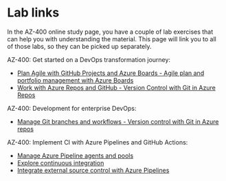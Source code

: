 # Lab links

In the AZ-400 online study page, you have a couple of lab exercises that can help you with understanding the material. This page will link you to all of those labs, so they can be picked up separately.

AZ-400: Get started on a DevOps transformation journey:

* [Plan Agile with GitHub Projects and Azure Boards - Agile plan and portfolio management with Azure Boards](https://microsoftlearning.github.io/AZ400-DesigningandImplementingMicrosoftDevOpsSolutions/Instructions/Labs/AZ400_M01_L01_Agile_Planning_and_Portfolio_Management_with_Azure_Boards.html)
* [Work with Azure Repos and GitHub - Version Control with Git in Azure Repos](https://microsoftlearning.github.io/AZ400-DesigningandImplementingMicrosoftDevOpsSolutions/Instructions/Labs/AZ400_M01_L02_Version_Controlling_with_Git_in_Azure_Repos.html)

 AZ-400: Development for enterprise DevOps:

* [Manage Git branches and workflows - Version control with Git in Azure repos](https://microsoftlearning.github.io/AZ400-DesigningandImplementingMicrosoftDevOpsSolutions/Instructions/Labs/AZ400_M02_L03_Version_Controlling_with_Git_in_Azure_Repos.html)

AZ-400: Implement CI with Azure Pipelines and GitHub Actions:

* [Manage Azure Pipeline agents and pools](https://microsoftlearning.github.io/AZ400-DesigningandImplementingMicrosoftDevOpsSolutions/Instructions/Labs/AZ400_M03_L04_Configuring_Agent_Pools_and_Understanding_Pipeline_Styles.html)
* [Explore continuous integration](https://microsoftlearning.github.io/AZ400-DesigningandImplementingMicrosoftDevOpsSolutions/Instructions/Labs/AZ400_M03_L05_Enabling_Continuous_Integration_with_Azure_Pipelines.html)
* [Integrate external source control with Azure Pipelines](https://microsoftlearning.github.io/AZ400-DesigningandImplementingMicrosoftDevOpsSolutions/Instructions/Labs/AZ400_M03_L06_Integrating_External_Source_Control_with_Azure_Pipelines.html)
